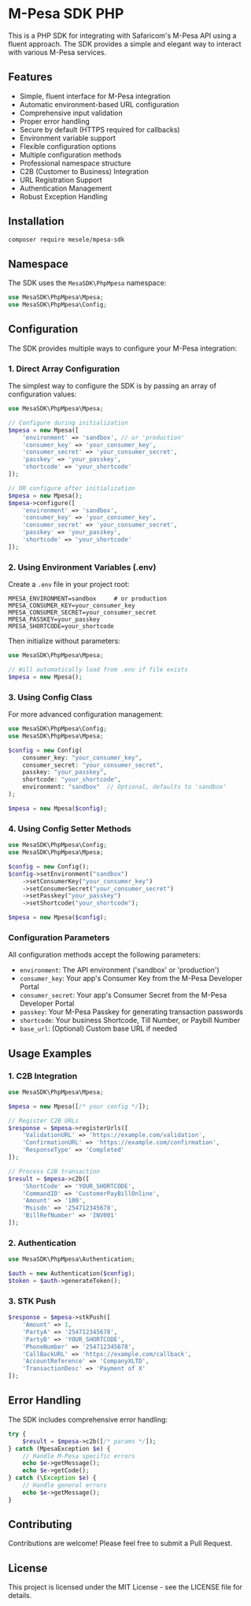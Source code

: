 # M-Pesa SDK PHP

This is a PHP SDK for integrating with Safaricom's M-Pesa API using a fluent approach. The SDK provides a simple and elegant way to interact with various M-Pesa services.

## Features

- Simple, fluent interface for M-Pesa integration
- Automatic environment-based URL configuration
- Comprehensive input validation
- Proper error handling
- Secure by default (HTTPS required for callbacks)
- Environment variable support
- Flexible configuration options
- Multiple configuration methods
- Professional namespace structure
- C2B (Customer to Business) Integration
- URL Registration Support
- Authentication Management
- Robust Exception Handling

## Installation

```sh
composer require mesele/mpesa-sdk
```

## Namespace

The SDK uses the `MesaSDK\PhpMpesa` namespace:

```php
use MesaSDK\PhpMpesa\Mpesa;
use MesaSDK\PhpMpesa\Config;
```

## Configuration

The SDK provides multiple ways to configure your M-Pesa integration:

### 1. Direct Array Configuration

The simplest way to configure the SDK is by passing an array of configuration values:

```php
use MesaSDK\PhpMpesa\Mpesa;

// Configure during initialization
$mpesa = new Mpesa([
    'environment' => 'sandbox', // or 'production'
    'consumer_key' => 'your_consumer_key',
    'consumer_secret' => 'your_consumer_secret',
    'passkey' => 'your_passkey',
    'shortcode' => 'your_shortcode'
]);

// OR configure after initialization
$mpesa = new Mpesa();
$mpesa->configure([
    'environment' => 'sandbox',
    'consumer_key' => 'your_consumer_key',
    'consumer_secret' => 'your_consumer_secret',
    'passkey' => 'your_passkey',
    'shortcode' => 'your_shortcode'
]);
```

### 2. Using Environment Variables (.env)

Create a `.env` file in your project root:

```env
MPESA_ENVIRONMENT=sandbox     # or production
MPESA_CONSUMER_KEY=your_consumer_key
MPESA_CONSUMER_SECRET=your_consumer_secret
MPESA_PASSKEY=your_passkey
MPESA_SHORTCODE=your_shortcode
```

Then initialize without parameters:

```php
use MesaSDK\PhpMpesa\Mpesa;

// Will automatically load from .env if file exists
$mpesa = new Mpesa();
```

### 3. Using Config Class

For more advanced configuration management:

```php
use MesaSDK\PhpMpesa\Config;
use MesaSDK\PhpMpesa\Mpesa;

$config = new Config(
    consumer_key: "your_consumer_key",
    consumer_secret: "your_consumer_secret",
    passkey: "your_passkey",
    shortcode: "your_shortcode",
    environment: "sandbox"  // Optional, defaults to 'sandbox'
);

$mpesa = new Mpesa($config);
```

### 4. Using Config Setter Methods

```php
use MesaSDK\PhpMpesa\Config;
use MesaSDK\PhpMpesa\Mpesa;

$config = new Config();
$config->setEnvironment("sandbox")
    ->setConsumerKey("your_consumer_key")
    ->setConsumerSecret("your_consumer_secret")
    ->setPasskey("your_passkey")
    ->setShortcode("your_shortcode");

$mpesa = new Mpesa($config);
```

### Configuration Parameters

All configuration methods accept the following parameters:

- `environment`: The API environment ('sandbox' or 'production')
- `consumer_key`: Your app's Consumer Key from the M-Pesa Developer Portal
- `consumer_secret`: Your app's Consumer Secret from the M-Pesa Developer Portal
- `passkey`: Your M-Pesa Passkey for generating transaction passwords
- `shortcode`: Your business Shortcode, Till Number, or Paybill Number
- `base_url`: (Optional) Custom base URL if needed

## Usage Examples

### 1. C2B Integration

```php
use MesaSDK\PhpMpesa\Mpesa;

$mpesa = new Mpesa([/* your config */]);

// Register C2B URLs
$response = $mpesa->registerUrls([
    'ValidationURL' => 'https://example.com/validation',
    'ConfirmationURL' => 'https://example.com/confirmation',
    'ResponseType' => 'Completed'
]);

// Process C2B transaction
$result = $mpesa->c2b([
    'ShortCode' => 'YOUR_SHORTCODE',
    'CommandID' => 'CustomerPayBillOnline',
    'Amount' => '100',
    'Msisdn' => '254712345678',
    'BillRefNumber' => 'INV001'
]);
```

### 2. Authentication

```php
use MesaSDK\PhpMpesa\Authentication;

$auth = new Authentication($config);
$token = $auth->generateToken();
```

### 3. STK Push

```php
$response = $mpesa->stkPush([
    'Amount' => 1,
    'PartyA' => '254712345678',
    'PartyB' => 'YOUR_SHORTCODE',
    'PhoneNumber' => '254712345678',
    'CallBackURL' => 'https://example.com/callback',
    'AccountReference' => 'CompanyXLTD',
    'TransactionDesc' => 'Payment of X'
]);
```

## Error Handling

The SDK includes comprehensive error handling:

```php
try {
    $result = $mpesa->c2b([/* params */]);
} catch (MpesaException $e) {
    // Handle M-Pesa specific errors
    echo $e->getMessage();
    echo $e->getCode();
} catch (\Exception $e) {
    // Handle general errors
    echo $e->getMessage();
}
```

## Contributing

Contributions are welcome! Please feel free to submit a Pull Request.

## License

This project is licensed under the MIT License - see the LICENSE file for details.

```

```
